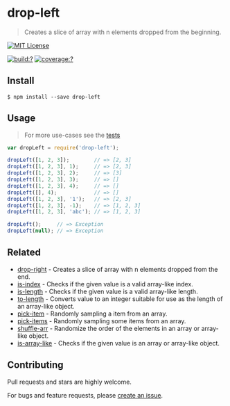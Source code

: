 # drop-left

> Creates a slice of array with n elements dropped from the beginning.


[![MIT License](https://img.shields.io/badge/license-MIT_License-green.svg?style=flat-square)](https://github.com/bubkoo/drop-left/blob/master/LICENSE)

[![build:?](https://img.shields.io/travis/bubkoo/drop-left/master.svg?style=flat-square)](https://travis-ci.org/bubkoo/drop-left)
[![coverage:?](https://img.shields.io/coveralls/bubkoo/drop-left/master.svg?style=flat-square)](https://coveralls.io/github/bubkoo/drop-left)



## Install

```
$ npm install --save drop-left 
```



## Usage

> For more use-cases see the [tests](https://github.com/bubkoo/drop-left/blob/master/test/spec/index.js)

```js
var dropLeft = require('drop-left');

dropLeft([1, 2, 3]);        // => [2, 3]
dropLeft([1, 2, 3], 1);     // => [2, 3]
dropLeft([1, 2, 3], 2);     // => [3]
dropLeft([1, 2, 3], 3);     // => []
dropLeft([1, 2, 3], 4);     // => []
dropLeft([], 4);            // => []
dropLeft([1, 2, 3], '1');   // => [2, 3]
dropLeft([1, 2, 3], -1);    // => [1, 2, 3]
dropLeft([1, 2, 3], 'abc'); // => [1, 2, 3]

dropLeft();     // => Exception
dropLeft(null); // => Exception
```


## Related

- [drop-right](https://github.com/bubkoo/drop-right) - Creates a slice of array with n elements dropped from the end.
- [is-index](https://github.com/bubkoo/is-index) - Checks if the given value is a valid array-like index.
- [is-length](https://github.com/bubkoo/is-length) - Checks if the given value is a valid array-like length.
- [to-length](https://github.com/bubkoo/to-length) - Converts value to an integer suitable for use as the length of an array-like object.
- [pick-item](https://github.com/bubkoo/pick-item) - Randomly sampling a item from an array.
- [pick-items](https://github.com/bubkoo/pick-items) - Randomly sampling some items from an array. 
- [shuffle-arr](https://github.com/bubkoo/shuffle-arr) - Randomize the order of the elements in an array or array-like object. 
- [is-array-like](https://github.com/bubkoo/is-array-like) - Checks if the given value is an array or array-like object.




## Contributing

Pull requests and stars are highly welcome.

For bugs and feature requests, please [create an issue](https://github.com/bubkoo/drop-left/issues/new).

